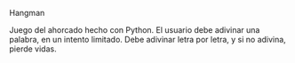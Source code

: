 Hangman

Juego del ahorcado hecho con Python.
El usuario debe adivinar una palabra, en un intento limitado.
Debe adivinar letra por letra, y si no adivina, pierde vidas.